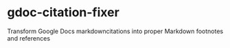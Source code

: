 # gdoc-citation-fixer
Transform Google Docs markdowncitations into proper Markdown footnotes and references
